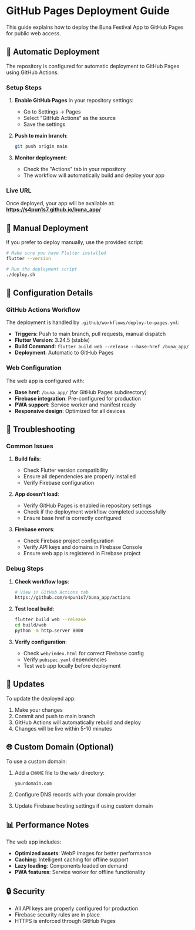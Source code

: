 # GitHub Pages Deployment Guide

This guide explains how to deploy the Buna Festival App to GitHub Pages for public web access.

## 🚀 Automatic Deployment

The repository is configured for automatic deployment to GitHub Pages using GitHub Actions.

### Setup Steps

1. **Enable GitHub Pages** in your repository settings:
   - Go to Settings → Pages
   - Select "GitHub Actions" as the source
   - Save the settings

2. **Push to main branch**:
   ```bash
   git push origin main
   ```

3. **Monitor deployment**:
   - Check the "Actions" tab in your repository
   - The workflow will automatically build and deploy your app

### Live URL

Once deployed, your app will be available at:
**https://s4pun1s7.github.io/buna_app/**

## 🔧 Manual Deployment

If you prefer to deploy manually, use the provided script:

```bash
# Make sure you have Flutter installed
flutter --version

# Run the deployment script
./deploy.sh
```

## 📝 Configuration Details

### GitHub Actions Workflow

The deployment is handled by `.github/workflows/deploy-to-pages.yml`:

- **Triggers**: Push to main branch, pull requests, manual dispatch
- **Flutter Version**: 3.24.5 (stable)
- **Build Command**: `flutter build web --release --base-href /buna_app/`
- **Deployment**: Automatic to GitHub Pages

### Web Configuration

The web app is configured with:

- **Base href**: `/buna_app/` (for GitHub Pages subdirectory)
- **Firebase integration**: Pre-configured for production
- **PWA support**: Service worker and manifest ready
- **Responsive design**: Optimized for all devices

## 🐛 Troubleshooting

### Common Issues

1. **Build fails**:
   - Check Flutter version compatibility
   - Ensure all dependencies are properly installed
   - Verify Firebase configuration

2. **App doesn't load**:
   - Verify GitHub Pages is enabled in repository settings
   - Check if the deployment workflow completed successfully
   - Ensure base href is correctly configured

3. **Firebase errors**:
   - Check Firebase project configuration
   - Verify API keys and domains in Firebase Console
   - Ensure web app is registered in Firebase project

### Debug Steps

1. **Check workflow logs**:
   ```bash
   # View in GitHub Actions tab
   https://github.com/s4pun1s7/buna_app/actions
   ```

2. **Test local build**:
   ```bash
   flutter build web --release
   cd build/web
   python -m http.server 8000
   ```

3. **Verify configuration**:
   - Check `web/index.html` for correct Firebase config
   - Verify `pubspec.yaml` dependencies
   - Test web app locally before deployment

## 🔄 Updates

To update the deployed app:

1. Make your changes
2. Commit and push to main branch
3. GitHub Actions will automatically rebuild and deploy
4. Changes will be live within 5-10 minutes

## 🌐 Custom Domain (Optional)

To use a custom domain:

1. Add a `CNAME` file to the `web/` directory:
   ```
   yourdomain.com
   ```

2. Configure DNS records with your domain provider
3. Update Firebase hosting settings if using custom domain

## 📊 Performance Notes

The web app includes:
- **Optimized assets**: WebP images for better performance
- **Caching**: Intelligent caching for offline support
- **Lazy loading**: Components loaded on demand
- **PWA features**: Service worker for offline functionality

## 🔒 Security

- All API keys are properly configured for production
- Firebase security rules are in place
- HTTPS is enforced through GitHub Pages